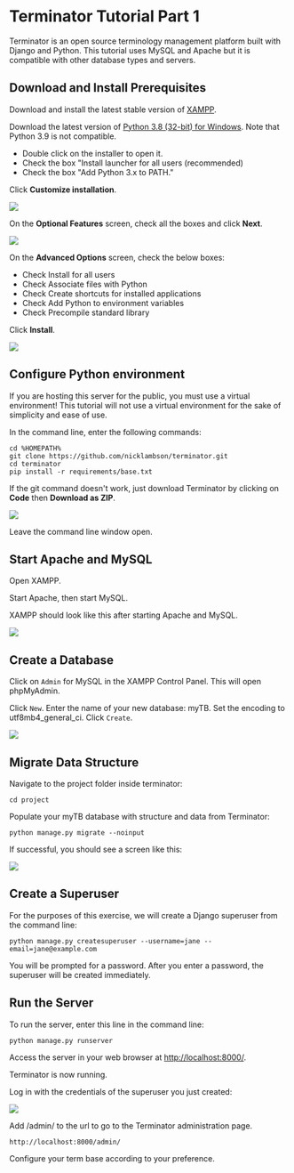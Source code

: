 # Terminator Tutorial Part 1

Terminator is an open source terminology management platform built with Django and Python. This tutorial uses MySQL and Apache but it is compatible with other database types and servers.

## Download and Install Prerequisites

Download and install the latest stable version of [XAMPP](https://www.apachefriends.org/download.html).

Download the latest version of [Python 3.8 (32-bit) for Windows](https://www.python.org/ftp/python/3.8.6/python-3.8.6.exe). Note that Python 3.9 is not compatible.

- Double click on the installer to open it.
- Check the box "Install launcher for all users (recommended)
- Check the box "Add Python 3.x to PATH."

Click **Customize installation**.

![](screenshots/python_1.png)

On the **Optional Features** screen, check all the boxes and click **Next**.

![](screenshots/python_2.png)

On the **Advanced Options** screen, check the below boxes:

 - Check Install for all users
 - Check Associate files with Python
 - Check Create shortcuts for installed applications
 - Check Add Python to environment variables
 - Check Precompile standard library

Click **Install**.

![](screenshots/python_3.png)

## Configure Python environment

If you are hosting this server for the public, you must use a virtual environment! This tutorial will not use a virtual environment for the sake of simplicity and ease of use.

In the command line, enter the following commands:

```
cd %HOMEPATH%
git clone https://github.com/nicklambson/terminator.git
cd terminator
pip install -r requirements/base.txt
```

If the git command doesn't work, just download Terminator by clicking on **Code** then **Download as ZIP**.

![](screenshots/download_without_git.png)

Leave the command line window open.

## Start Apache and MySQL

Open XAMPP.

Start Apache, then start MySQL.

XAMPP should look like this after starting Apache and MySQL.

![](screenshots/XAMPP.png)

## Create a Database

Click on `Admin` for MySQL in the XAMPP Control Panel. This will open phpMyAdmin.

Click `New`. Enter the name of your new database: myTB. Set the encoding to utf8mb4_general_ci. Click `Create`.

![](screenshots/phpmyadmin_1.png)

## Migrate Data Structure

Navigate to the project folder inside terminator:

```
cd project
```

Populate your myTB database with structure and data from Terminator:

```
python manage.py migrate --noinput
```

If successful, you should see a screen like this:

![](screenshots/migrated.png)

## Create a Superuser

For the purposes of this exercise, we will create a Django superuser from the command line:

```
python manage.py createsuperuser --username=jane --email=jane@example.com
```

You will be prompted for a password. After you enter a password, the superuser will be created immediately.

## Run the Server

To run the server, enter this line in the command line:

```
python manage.py runserver
```

Access the server in your web browser at [http://localhost:8000/](http://localhost:8000/).

Terminator is now running.

Log in with the credentials of the superuser you just created:

![](screenshots/log_in.png)

Add /admin/ to the url to go to the Terminator administration page.

```
http://localhost:8000/admin/
```

Configure your term base according to your preference.
